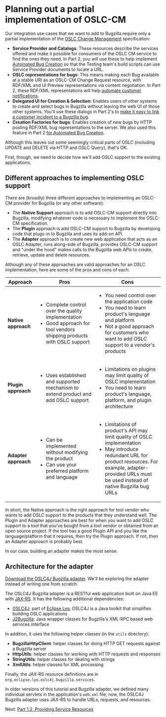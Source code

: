 # Planning out a partial implementation of OSLC-CM 

Our integration use cases that we want to add to Bugzilla require only a partial implementation of the [OSLC Change Management](http://open-services.net/bin/view/Main/CmSpecificationV2) specification:

+ __Service Provider and Catalogs__: These resources describe the services offered and make it possible for consumers of the OSLC CM service to find the ones they need. In Part 2, you will use these to help implement [Automated Bug Creation](../integrating_with_an_oslc_provider/2_5_automatic_bugs) so that the Testing team's build scripts can use Service Provider documents to locate a URL.
+ **OSLC representations for bugs**: This means making each Bug available at a stable URI as an OSLC-CM Change Request resource, with RDF/XML and UI Preview representations via content negotiation. In Part 2, these RDF/XML representations will help [automate customer notifications](../integrating_with_an_oslc_provider/2_4_notify_customers).
+ **Delegated UI for Creation & Selection**: Enables users of other systems to create and select bugs in Bugzilla without leaving the web UI of those other systems. You'll use these dialogs in Part 2's to [make it easy to link a customer incident to a Bugzilla bug](../integrating_with_an_oslc_provider/2_3_delegatedUI).
+ **Creation Factories for bugs**: Enables creation of new bugs by HTTP posting RDF/XML bug representations to the server. We also used this feature in Part 2 [for Automated Bug Creation](../integrating_with_an_oslc_provider/2_5_automatic_bugs).

Although this leaves out some seemingly critical parts of OSLC (including UPDATE and DELETE via HTTP and OSLC Query), that's OK. 

First, though, we need to decide how we'll add OSLC support to the existing applications.

## Different approaches to implementing OSLC support

There are (broadly) three different approaches to implementing an OSLC-CM provider for Bugzilla (or any other software):

+ The __Native Support__ approach is to add OSLC-CM support directly into Bugzilla, modifying whatever code is necessary to implement the OSLC-CM specification.
+ The __Plugin__ approach is add OSLC-CM support to Bugzilla by developing code that plugs-in to Bugzilla and uses its add-on API.
+ The __Adapter__ approach is to create new web application that acts as an OSLC Adapter, runs along-side of Bugzilla, provides OSLC-CM support and "under the hood" makes calls to the Bugzilla web APIs to create, retrieve, update and delete resources.

Although any of these approaches are valid approaches for an OSLC implementation, here are some of the pros and cons of each:

<table cellspacing="0" class="zebra">
	<thead>
		<tr>
			<th>Approach</th>
			<th>Pros</th>
			<th>Cons</th>
		</tr>
	</thead>
	<tbody>
		<tr>
			<td><strong>Native approach</strong></td>
			<td>
				<ul>
					<li>Complete control over the quality implementation</li>
					<li>Good approach for tool vendors shipping products with OSLC support</li>
				</ul>
			</td>
			<td>
				<ul>
					<li>You need control over the application code</li>
					<li>You need to learn product's language and platform</li>
					<li>Not a good approach for customers who want to add OSLC support to a vendor's products</li>
				</ul>
			</td>
		</tr>
		<tr>
			<td><strong>Plugin approach</strong></td>
			<td>
				<ul>
					<li>Uses established and supported mechanism to extend product and add OSLC support</li>
				</ul>
			</td>
			<td>
				<ul>
					<li>Limitations on plugins may limit quality of OSLC implementation</li>
					<li>You need to learn product's language, platform, and plugin architecture</li>
				</ul>
			</td>
		</tr>
		<tr>
			<td>
				<strong>Adapter approach</strong></td>
			<td>
				<ul>
					<li>Can be implemented without modifying the product</li>
					<li>Can use your preferred platform and language</li>
				</ul>
			</td>
			<td>
				<ul>
					<li>Limitations of product's API may limit quality of OSLC implementation</li>
					<li>May introduce redundant URL for product resources. For example, adapter-provided URLs must be used instead of native Bugzilla bug URLs</li>
				</ul>
			</td>
		</tr>
	</tbody>
</table>

In short, the Native approach is the right approach for tool vendor who wants to add OSLC support to the products that they understand well. The Plugin and Adapter approaches are best for when you want to add OSLC support to a tool that you've bought from a tool vendor or obtained from an open source project. If the tool has a good Plugin API and you like the language/platform that it requires, then try the Plugin approach. If not, then an Adapter approach is probably best.

In our case, building an adapter makes the most sense.

## Architecture for the adapter

[Download the OSLC4J Bugzilla adapter](../running_the_examples). We'll be exploring the adapter instead of writing one from scratch.

The OSLC4J Bugzilla adapter is a RESTful web application built on Java EE with [JAX-RS](http://docs.oracle.com/javaee/6/tutorial/doc/giepu.html). It has the following additional dependencies:

+ [OSLC4J](http://wiki.eclipse.org/Lyo/LyoOSLC4J): part of [Eclipse Lyo](../../eclipse_lyo/eclipse-lyo), OSLC4J is a Java toolkit that simplifies building OSLC applications
+ [J2Bugzilla](http://code.google.com/p/j2bugzilla/): Java wrapper classes for Bugzilla's XML-RPC based web services interface

In addition, it uses the following helper classes (in the `utils` directory):

+ **BugzillaHttpClient**: helper classes for doing HTTP GET requests against a Bugzilla server
+ **HttpUtils**: helper classes for working with HTTP requests and responses
+ **StringUtils**: helper classes for dealing with strings
+ **XmlUtils**: helper classes for XML processing

Finally, the JAX-RS resource definitions are in `org.eclipse.lyo.oslc4j.bugzilla.services`.

<div class="notice warning"><p>In older versions of this tutorial and Bugzilla adapter, we defined many  individual servlets in the application's <code>web.xml</code> file; now, the OSLC4J Bugzilla adapter uses JAX-RS to handle URLs, requests, and resources.</p></div>


Next: [Part 1.2, Providing Service Resources](1_2_providing_service_resources)